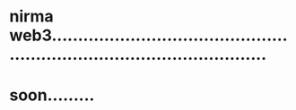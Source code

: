 # nirma web3..............................................................................................
# soon.........
